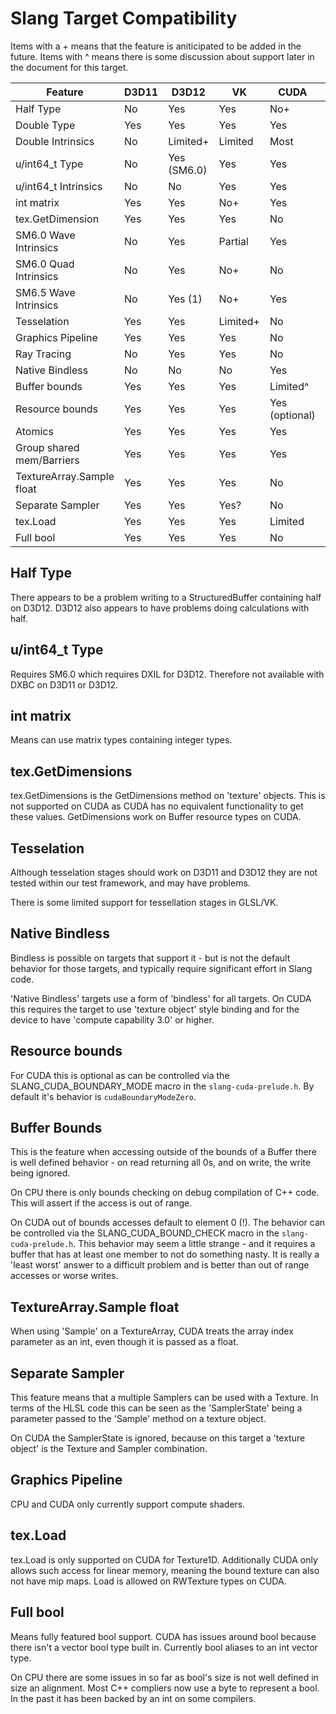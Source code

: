Slang Target Compatibility 
==========================

Items with a + means that the feature is aniticipated to be added in the future.
Items with ^ means there is some discussion about support later in the document for this target.

| Feature                     |    D3D11     |    D3D12     |     VK     |      CUDA     |    CPU
|-----------------------------|--------------|--------------|------------|---------------|---------------
| Half Type                   |     No       |     Yes      |   Yes      |     No+       |    No+
| Double Type                 |     Yes      |     Yes      |   Yes      |     Yes       |    Yes
| Double Intrinsics           |     No       |   Limited+   |  Limited   |     Most      |    Yes
| u/int64_t Type              |     No       |  Yes (SM6.0) |   Yes      |     Yes       |    Yes
| u/int64_t Intrinsics        |     No       |   No         |   Yes      |     Yes       |    Yes
| int matrix                  |     Yes      |   Yes        |   No+      |     Yes       |    Yes
| tex.GetDimension            |     Yes      |   Yes        |   Yes      |     No        |    Yes
| SM6.0 Wave Intrinsics       |     No       |   Yes        |  Partial   |     Yes       |    No
| SM6.0 Quad Intrinsics       |     No       |   Yes        |   No+      |     No        |    No
| SM6.5 Wave Intrinsics       |     No       |   Yes (1)    |   No+      |     Yes       |    No
| Tesselation                 |     Yes      |   Yes        | Limited+   |     No        |    No
| Graphics Pipeline           |     Yes      |   Yes        |   Yes      |     No        |    No
| Ray Tracing                 |     No       |   Yes        |   Yes      |     No        |    No
| Native Bindless             |     No       |    No        |   No       |     Yes       |    Yes
| Buffer bounds               |     Yes      |   Yes        |   Yes      |   Limited^    |    Limited^
| Resource bounds             |     Yes      |   Yes        |   Yes      | Yes (optional)|    Yes
| Atomics                     |     Yes      |   Yes        |   Yes      |     Yes       |    Yes
| Group shared mem/Barriers   |     Yes      |   Yes        |   Yes      |     Yes       |    No+ 
| TextureArray.Sample float   |     Yes      |   Yes        |   Yes      |     No        |    Yes
| Separate Sampler            |     Yes      |   Yes        |   Yes?     |     No        |    Yes
| tex.Load                    |     Yes      |   Yes        |   Yes      |  Limited      |    Yes
| Full bool                   |     Yes      |   Yes        |   Yes      |     No        |    Yes^ 

## Half Type

There appears to be a problem writing to a StructuredBuffer containing half on D3D12. D3D12 also appears to have problems doing calculations with half.


## u/int64_t Type

Requires SM6.0 which requires DXIL for D3D12. Therefore not available with DXBC on D3D11 or D3D12.

## int matrix

Means can use matrix types containing integer types. 

## tex.GetDimensions

tex.GetDimensions is the GetDimensions method on 'texture' objects. This is not supported on CUDA as CUDA has no equivalent functionality to get these values. GetDimensions work on Buffer resource types on CUDA.

## Tesselation

Although tesselation stages should work on D3D11 and D3D12 they are not tested within our test framework, and may have problems. 

There is some limited support for tessellation stages in GLSL/VK.

## Native Bindless  

Bindless is possible on targets that support it - but is not the default behavior for those targets, and typically require significant effort in Slang code. 

'Native Bindless' targets use a form of 'bindless' for all targets. On CUDA this requires the target to use 'texture object' style binding and for the device to have 'compute capability 3.0' or higher.

## Resource bounds 

For CUDA this is optional as can be controlled via the SLANG_CUDA_BOUNDARY_MODE macro in the `slang-cuda-prelude.h`. By default it's behavior is `cudaBoundaryModeZero`.

## Buffer Bounds

This is the feature when accessing outside of the bounds of a Buffer there is well defined behavior - on read returning all 0s, and on write, the write being ignored.

On CPU there is only bounds checking on debug compilation of C++ code. This will assert if the access is out of range.

On CUDA out of bounds accesses default to element 0 (!). The behavior can be controlled via the SLANG_CUDA_BOUND_CHECK macro in the `slang-cuda-prelude.h`. This behavior may seem a little strange - and it requires a buffer that has at least one member to not do something nasty. It is really a 'least worst' answer to a difficult problem and is better than out of range accesses or worse writes.

## TextureArray.Sample float 

When using 'Sample' on a TextureArray, CUDA treats the array index parameter as an int, even though it is passed as a float.

## Separate Sampler

This feature means that a multiple Samplers can be used with a Texture. In terms of the HLSL code this can be seen as the 'SamplerState' being a parameter passed to the 'Sample' method on a texture object. 

On CUDA the SamplerState is ignored, because on this target a 'texture object' is the Texture and Sampler combination.

## Graphics Pipeline

CPU and CUDA only currently support compute shaders. 

## tex.Load

tex.Load is only supported on CUDA for Texture1D. Additionally CUDA only allows such access for linear memory, meaning the bound texture can also not have mip maps. Load is allowed on RWTexture types on CUDA.

## Full bool

Means fully featured bool support. CUDA has issues around bool because there isn't a vector bool type built in. Currently bool aliases to an int vector type. 

On CPU there are some issues in so far as bool's size is not well defined in size an alignment. Most C++ compliers now use a byte to represent a bool. In the past it has been backed by an int on some compilers. 
